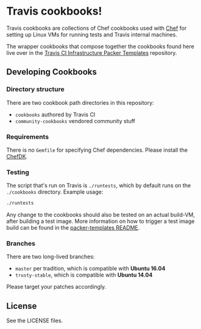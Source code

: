 # Travis cookbooks!

Travis cookbooks are collections of Chef cookbooks used with
[Chef](https://www.chef.io/) for setting up Linux VMs for running tests and
Travis internal machines.

The wrapper cookbooks that compose together the cookbooks found here live over
in the [Travis CI Infrastructure Packer
Templates](https://github.com/travis-ci/packer-templates)
repository.

## Developing Cookbooks

### Directory structure

There are two cookbook path directories in this repository:

- `cookbooks` authored by Travis CI
- `community-cookbooks` vendored community stuff

### Requirements

There is no `Gemfile` for specifying Chef dependencies.  Please install the
[ChefDK](https://downloads.chef.io/chef-dk/).

### Testing

The script that's run on Travis is `./runtests`, which by default runs on the
`./cookbooks` directory.  Example usage:

``` bash
./runtests
```

Any change to the cookbooks should also be tested on an actual build-VM, after building a test image.
More information on how to trigger a test image build can be found in the [packer-templates README](https://github.com/travis-ci/packer-templates#testing-cookbook-changes).


### Branches

There are two long-lived branches:

- `master` per tradition, which is compatible with **Ubuntu 16.04**
- `trusty-stable`, which is compatible with **Ubuntu 14.04**

Please target your patches accordingly.

## License

See the LICENSE files.
